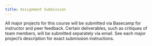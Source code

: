 ```yaml
---
title: Assignment Submission
---
```


All major projects for this course will be submitted via Basecamp for instructor and peer feedback.
Certain deliverables, such as critiques of team members, will be submitted separately via email. See
each major project’s description for exact submission instructions.
